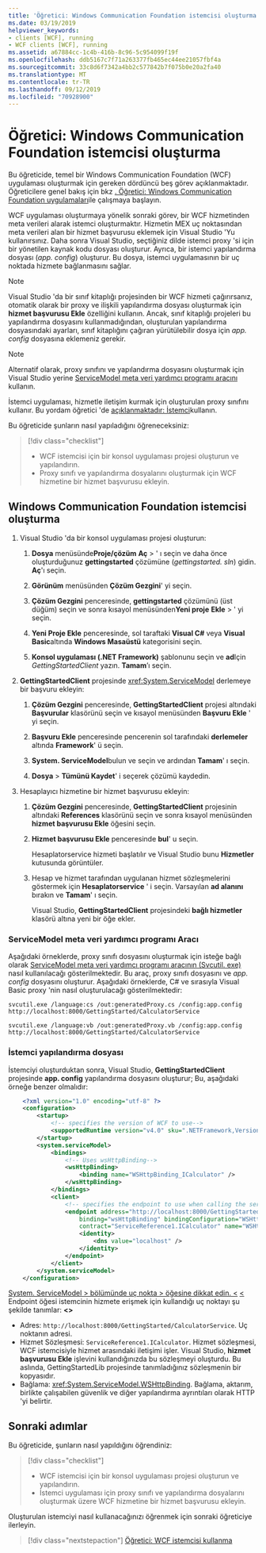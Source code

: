 ```yaml
---
title: 'Öğretici: Windows Communication Foundation istemcisi oluşturma'
ms.date: 03/19/2019
helpviewer_keywords:
- clients [WCF], running
- WCF clients [WCF], running
ms.assetid: a67884cc-1c4b-416b-8c96-5c954099f19f
ms.openlocfilehash: ddb5167c7f71a263377fb465ec44ee21057fbf4a
ms.sourcegitcommit: 33c8d6f7342a4bb2c577842b7f075b0e20a2fa40
ms.translationtype: MT
ms.contentlocale: tr-TR
ms.lasthandoff: 09/12/2019
ms.locfileid: "70928900"
---
```

# <a name="tutorial-create-a-windows-communication-foundation-client"></a>Öğretici: Windows Communication Foundation istemcisi oluşturma

Bu öğreticide, temel bir Windows Communication Foundation (WCF) uygulaması oluşturmak için gereken dördüncü beş görev açıklanmaktadır. Öğreticilere genel bakış için bkz [. Öğretici: Windows Communication Foundation uygulamaları](getting-started-tutorial.md)ile çalışmaya başlayın.

WCF uygulaması oluşturmaya yönelik sonraki görev, bir WCF hizmetinden meta verileri alarak istemci oluşturmaktır. Hizmetin MEX uç noktasından meta verileri alan bir hizmet başvurusu eklemek için Visual Studio 'Yu kullanırsınız. Daha sonra Visual Studio, seçtiğiniz dilde istemci proxy 'si için bir yönetilen kaynak kodu dosyası oluşturur. Ayrıca, bir istemci yapılandırma dosyası (*app. config*) oluşturur. Bu dosya, istemci uygulamasının bir uç noktada hizmete bağlanmasını sağlar. 

> [!NOTE]
> Visual Studio 'da bir sınıf kitaplığı projesinden bir WCF hizmeti çağırırsanız, otomatik olarak bir proxy ve ilişkili yapılandırma dosyası oluşturmak için **hizmet başvurusu Ekle** özelliğini kullanın. Ancak, sınıf kitaplığı projeleri bu yapılandırma dosyasını kullanmadığından, oluşturulan yapılandırma dosyasındaki ayarları, sınıf kitaplığını çağıran yürütülebilir dosya için *app. config* dosyasına eklemeniz gerekir.

> [!NOTE]
> Alternatif olarak, proxy sınıfını ve yapılandırma dosyasını oluşturmak için Visual Studio yerine [ServiceModel meta veri yardımcı programı aracını](#servicemodel-metadata-utility-tool) kullanın.

İstemci uygulaması, hizmetle iletişim kurmak için oluşturulan proxy sınıfını kullanır. Bu yordam öğretici 'de [açıklanmaktadır: İstemci](how-to-use-a-wcf-client.md)kullanın.

Bu öğreticide şunların nasıl yapıladığını öğreneceksiniz:
> [!div class="checklist"]
>
> - WCF istemcisi için bir konsol uygulaması projesi oluşturun ve yapılandırın.
> - Proxy sınıfı ve yapılandırma dosyalarını oluşturmak için WCF hizmetine bir hizmet başvurusu ekleyin.

## <a name="create-a-windows-communication-foundation-client"></a>Windows Communication Foundation istemcisi oluşturma

1. Visual Studio 'da bir konsol uygulaması projesi oluşturun: 

    1. **Dosya** menüsünde**Proje/çözüm** **Aç** > ' ı seçin ve daha önce oluşturduğunuz **gettingstarted** çözümüne (*gettingstarted. sln*) gidin. **Aç**'ı seçin.

    2. **Görünüm** menüsünden **Çözüm Gezgini**' yi seçin.

    3. **Çözüm Gezgini** penceresinde, **gettingstarted** çözümünü (üst düğüm) seçin ve sonra kısayol menüsünden**Yeni proje** **Ekle** > ' yi seçin. 
    
    4. **Yeni Proje Ekle** penceresinde, sol taraftaki **Visual C#**  veya **Visual Basic**altında **Windows Masaüstü** kategorisini seçin. 

    5. **Konsol uygulaması (.NET Framework)** şablonunu seçin ve **ad**Için *GettingStartedClient* yazın. **Tamam**’ı seçin.

2. **GettingStartedClient** projesinde <xref:System.ServiceModel> derlemeye bir başvuru ekleyin: 

    1. **Çözüm Gezgini** penceresinde, **GettingStartedClient** projesi altındaki **Başvurular** klasörünü seçin ve kısayol menüsünden **Başvuru Ekle** ' yi seçin. 

    2. **Başvuru Ekle** penceresinde pencerenin sol tarafındaki **derlemeler** altında **Framework**' ü seçin.
    
    3. **System. ServiceModel**bulun ve seçin ve ardından **Tamam**' ı seçin. 

    4. **Dosya** > **Tümünü Kaydet**' i seçerek çözümü kaydedin.

3. Hesaplayıcı hizmetine bir hizmet başvurusu ekleyin:

   1. **Çözüm Gezgini** penceresinde, **GettingStartedClient** projesinin altındaki **References** klasörünü seçin ve sonra kısayol menüsünden **hizmet başvurusu Ekle** öğesini seçin.

   2. **Hizmet başvurusu Ekle** penceresinde **bul**' u seçin.

      Hesaplatorservice hizmeti başlatılır ve Visual Studio bunu **Hizmetler** kutusunda görüntüler.

   3. Hesap ve hizmet tarafından uygulanan hizmet sözleşmelerini göstermek için **Hesaplatorservice** ' i seçin. Varsayılan **ad alanını** bırakın ve **Tamam**' ı seçin.

      Visual Studio, **GettingStartedClient** projesindeki **bağlı hizmetler** klasörü altına yeni bir öğe ekler. 

### <a name="servicemodel-metadata-utility-tool"></a>ServiceModel meta veri yardımcı programı Aracı

Aşağıdaki örneklerde, proxy sınıfı dosyasını oluşturmak için isteğe bağlı olarak [ServiceModel meta veri yardımcı programı aracının (Svcutil. exe)](servicemodel-metadata-utility-tool-svcutil-exe.md) nasıl kullanılacağı gösterilmektedir. Bu araç, proxy sınıfı dosyasını ve *app. config* dosyasını oluşturur. Aşağıdaki örneklerde, C# ve sırasıyla Visual Basic proxy 'nin nasıl oluşturulacağı gösterilmektedir:

```shell
svcutil.exe /language:cs /out:generatedProxy.cs /config:app.config http://localhost:8000/GettingStarted/CalculatorService
```

```shell
svcutil.exe /language:vb /out:generatedProxy.vb /config:app.config http://localhost:8000/GettingStarted/CalculatorService
```

### <a name="client-configuration-file"></a>İstemci yapılandırma dosyası

İstemciyi oluşturduktan sonra, Visual Studio, **GettingStartedClient** projesinde **app. config** yapılandırma dosyasını oluşturur; Bu, aşağıdaki örneğe benzer olmalıdır:

```xml
    <?xml version="1.0" encoding="utf-8" ?>
    <configuration>
        <startup>
            <!-- specifies the version of WCF to use-->
            <supportedRuntime version="v4.0" sku=".NETFramework,Version=v4.6.1" />
        </startup>
        <system.serviceModel>
            <bindings>
                <!-- Uses wsHttpBinding-->
                <wsHttpBinding>
                    <binding name="WSHttpBinding_ICalculator" />
                </wsHttpBinding>
            </bindings>
            <client>
                <!-- specifies the endpoint to use when calling the service -->
                <endpoint address="http://localhost:8000/GettingStarted/CalculatorService"
                    binding="wsHttpBinding" bindingConfiguration="WSHttpBinding_ICalculator"
                    contract="ServiceReference1.ICalculator" name="WSHttpBinding_ICalculator">
                    <identity>
                        <dns value="localhost" />
                    </identity>
                </endpoint>
            </client>
        </system.serviceModel>
    </configuration>
```

[System. ServiceModel > bölümünde uç nokta > öğesine dikkat edin. \<](../configure-apps/file-schema/wcf/system-servicemodel.md) [ \<](../configure-apps/file-schema/wcf/endpoint-element.md) Endpoint öğesi istemcinin hizmete erişmek için kullandığı uç noktayı şu şekilde tanımlar: **&lt;&gt;**

- Adres: `http://localhost:8000/GettingStarted/CalculatorService`. Uç noktanın adresi.
- Hizmet Sözleşmesi: `ServiceReference1.ICalculator`. Hizmet sözleşmesi, WCF istemcisiyle hizmet arasındaki iletişimi işler. Visual Studio, **hizmet başvurusu Ekle** işlevini kullandığınızda bu sözleşmeyi oluşturdu. Bu aslında, GettingStartedLib projesinde tanımladığınız sözleşmenin bir kopyasıdır. 
- Bağlama: <xref:System.ServiceModel.WSHttpBinding>. Bağlama, aktarım, birlikte çalışabilen güvenlik ve diğer yapılandırma ayrıntıları olarak HTTP 'yi belirtir.

## <a name="next-steps"></a>Sonraki adımlar

Bu öğreticide, şunların nasıl yapıldığını öğrendiniz:
> [!div class="checklist"]
>
> - WCF istemcisi için bir konsol uygulaması projesi oluşturun ve yapılandırın.
> - İstemci uygulaması için proxy sınıfı ve yapılandırma dosyalarını oluşturmak üzere WCF hizmetine bir hizmet başvurusu ekleyin.

Oluşturulan istemciyi nasıl kullanacağınızı öğrenmek için sonraki öğreticiye ilerleyin.

> [!div class="nextstepaction"]
> [Öğretici: WCF istemcisi kullanma](how-to-use-a-wcf-client.md)
